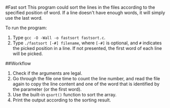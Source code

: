 #Fast sort
This program could sort the lines in the files according to the specified position of word. If a line doesn't have enough words, it will simply use the last word.

To run the program:

1. Type `gcc -O -Wall -o fastsort fastsort.c`.
2. Type `./fastsort [-#] filename`, where `[-#]` is optional, and `#` indicates the picked position in a line. If not presented, the first word of each line will be picked.

##Workflow
1. Check if the arguments are legal. 
2. Go through the file one time to count the line number, and read the file again to copy the line content and one of the word that is identified by the parameter (or the first word).
3. Use the built-in `qsort()` function to sort the array. 
4. Print the output according to the sorting result.
